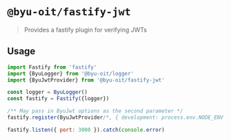 # `@byu-oit/fastify-jwt`

> Provides a fastify plugin for verifying JWTs

## Usage

```javascript
import Fastify from 'fastify'
import {ByuLogger} from '@byu-oit/logger'
import {ByuJwtProvider} from '@byu-oit/fastify-jwt'

const logger = ByuLogger()
const fastify = Fastify({logger})

/** May pass in ByuJwt options as the second parameter */
fastify.register(ByuJwtProvider/*, { development: process.env.NODE_ENV === 'development' } */)

fastify.listen({ port: 3000 }).catch(console.error)
```
